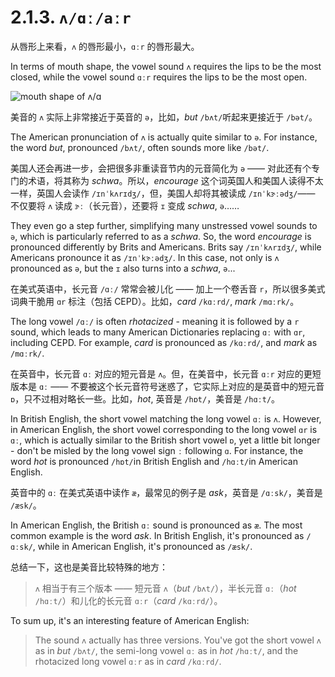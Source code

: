 # 2.1.3. `ʌ/ɑː/aːr`

从唇形上来看，`ʌ` 的唇形最小，`ɑːr` 的唇形最大。

In terms of mouth shape, the vowel sound `ʌ` requires the lips to be the most closed, while the vowel sound `ɑːr` requires the lips to be the most open.

![mouth shape of ʌ/ɑ](/images/vowels-mouth-ʌ-ɑ.svg)

美音的 `ʌ` 实际上非常接近于英音的 `ə`，比如，*but* `/bʌt/`<span class="speak-word-inline" data-audio-us-male="/audios/us/but-us-male.mp3" data-audio-us-female="/audios/us/but-us-female.mp3"></span>听起来更接近于 `/bət/`。

The American pronunciation of `ʌ` is actually quite similar to `ə`. For instance, the word *but*, pronounced `/bʌt/`, often sounds more like `/bət/`.

美国人还会再进一步，会把很多非重读音节内的元音简化为 `ə` —— 对此还有个专门的术语，将其称为 *schwa*。所以，*encourage* 这个词英国人和美国人读得不太一样，英国人会读作 `/ɪnˈkʌrɪdʒ/`<span class="speak-word-inline" data-audio-uk-male="/audios/us/encourage-uk-male.mp3" data-audio-uk-female="/audios/us/encourage-uk-female.mp3"></span>，但，美国人却将其被读成 `/ɪnˈkɝːədʒ/`<span class="speak-word-inline" data-audio-us-male="/audios/us/encourage-us-male.mp3" data-audio-us-female="/audios/us/encourage-us-female.mp3"></span>—— 不仅要将 `ʌ` 读成 `ɝː`（长元音），还要将 `ɪ` 变成 *schwa*, `ə`……

They even go a step further, simplifying many unstressed vowel sounds to `ə`, which is particularly referred to as a *schwa*. So, the word *encourage* is pronounced differently by Brits and Americans. Brits say `/ɪnˈkʌrɪdʒ/`<span class="speak-word-inline" data-audio-uk-male="/audios/us/encourage-uk-male.mp3" data-audio-uk-female="/audios/us/encourage-uk-female.mp3"></span>, while Americans pronounce it as `/ɪnˈkɝːədʒ/`<span class="speak-word-inline" data-audio-us-male="/audios/us/encourage-us-male.mp3" data-audio-us-female="/audios/us/encourage-us-female.mp3"></span>. In this case, not only is `ʌ` pronounced as `ə`, but the `ɪ` also turns into a *schwa*, `ə`...

在美式英语中，长元音 `/ɑː/` 常常会被儿化 —— 加上一个卷舌音 `r`，所以很多美式词典干脆用 `ɑr` 标注（包括 CEPD）。比如，*card* `/kɑːrd/`<span class="speak-word-inline" data-audio-us-male="/audios/us/card-us-male.mp3" data-audio-us-female="/audios/us/card-us-female.mp3"></span>, *mark* `/mɑːrk/`<span class="speak-word-inline" data-audio-us-male="/audios/us/mark-us-male.mp3" data-audio-us-female="/audios/us/mark-us-female.mp3"></span>。

The long vowel `/ɑː/` is often *rhotacized* - meaning it is followed by a `r` sound, which leads to many American Dictionaries replacing `ɑː` with `ɑr`, including CEPD. For example, *card* is pronounced as `/kɑːrd/`<span class="speak-word-inline" data-audio-us-male="/audios/us/card-us-male.mp3" data-audio-us-female="/audios/us/card-us-female.mp3"></span>, and *mark* as `/mɑːrk/`<span class="speak-word-inline" data-audio-us-male="/audios/us/mark-us-male.mp3" data-audio-us-female="/audios/us/mark-us-female.mp3"></span>.

在英音中，长元音 `ɑː` 对应的短元音是 `ʌ`。但，在美音中，长元音 `ɑːr` 对应的更短版本是 `ɑː` —— 不要被这个长元音符号迷惑了，它实际上对应的是英音中的短元音 `ɒ`，只不过相对略长一些。比如，*hot*, 英音是 `/hɒt/`<span class="speak-word-inline" data-audio-uk-male="/audios/us/hot-uk-male.mp3" data-audio-uk-female="/audios/us/hot-uk-female.mp3"></span>，美音是 `/hɑːt/`<span class="speak-word-inline" data-audio-us-male="/audios/us/hot-us-male.mp3" data-audio-us-female="/audios/us/hot-us-female.mp3"></span>。

In British English, the short vowel matching the long vowel `ɑː` is `ʌ`. However, in American English, the short vowel corresponding to the long vowel `ɑr` is `ɑː`, which is actually similar to the British short vowel `ɒ`, yet a little bit longer - don't be misled by the long vowel sign `ː` following `ɑ`. For instance, the word *hot* is pronounced `/hɒt/`<span class="speak-word-inline" data-audio-uk-male="/audios/us/hot-uk-male.mp3" data-audio-uk-female="/audios/us/hot-uk-female.mp3"></span>in British English and `/hɑːt/`<span class="speak-word-inline" data-audio-us-male="/audios/us/hot-us-male.mp3" data-audio-us-female="/audios/us/hot-us-female.mp3"></span>in American English.

英音中的 `ɑː` 在美式英语中读作 `æ`，最常见的例子是 *ask*，英音是 `/ɑːsk/`<span class="speak-word-inline" data-audio-uk-male="/audios/us/ask-uk-male.mp3" data-audio-uk-female="/audios/us/ask-uk-female.mp3"></span>，美音是 `/æsk/`<span class="speak-word-inline" data-audio-us-male="/audios/us/ask-us-male.mp3" data-audio-us-female="/audios/us/ask-us-female.mp3"></span>。

In American English, the British `ɑː` sound is pronounced as `æ`. The most common example is the word *ask*. In British English, it's pronounced as `/ɑːsk/`<span class="speak-word-inline" data-audio-uk-male="/audios/us/ask-uk-male.mp3" data-audio-uk-female="/audios/us/ask-uk-female.mp3"></span>, while in American English, it's pronounced as `/æsk/`<span class="speak-word-inline" data-audio-us-male="/audios/us/ask-us-male.mp3" data-audio-us-female="/audios/us/ask-us-female.mp3"></span>.

总结一下，这也是美音比较特殊的地方：

> `ʌ` 相当于有三个版本 —— 短元音 `ʌ`（*but* `/bʌt/`<span class="speak-word-inline" data-audio-us-male="/audios/us/but-us-male.mp3" data-audio-us-female="/audios/us/but-us-female.mp3"></span>），半长元音 `ɑː`（*hot* `/hɑːt/`<span class="speak-word-inline" data-audio-us-male="/audios/us/hot-us-male.mp3" data-audio-us-female="/audios/us/hot-us-female.mp3"></span>）和儿化的长元音 `ɑːr`（*card* `/kɑːrd/`<span class="speak-word-inline" data-audio-us-male="/audios/us/card-us-male.mp3" data-audio-us-female="/audios/us/card-us-female.mp3"></span>）。

To sum up, it's an interesting feature of American English:

> The sound `ʌ` actually has three versions. You've got the short vowel `ʌ` as in *but* `/bʌt/`<span class="speak-word-inline" data-audio-us-male="/audios/us/but-us-male.mp3" data-audio-us-female="/audios/us/but-us-female.mp3"></span>, the semi-long vowel `ɑː` as in *hot* `/hɑːt/`<span class="speak-word-inline" data-audio-us-male="/audios/us/hot-us-male.mp3" data-audio-us-female="/audios/us/hot-us-female.mp3"></span>, and the rhotacized long vowel `ɑːr` as in *card* `/kɑːrd/`<span class="speak-word-inline" data-audio-us-male="/audios/us/card-us-male.mp3" data-audio-us-female="/audios/us/card-us-female.mp3"></span>.
